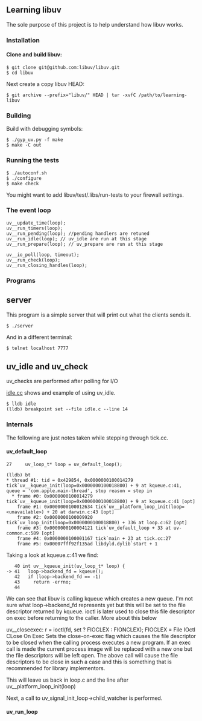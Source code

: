 ## Learning libuv
The sole purpose of this project is to help understand how libuv works.

### Installation

#### Clone and build libuv:

    $ git clone git@github.com:libuv/libuv.git
    $ cd libuv

Next create a copy libuv HEAD:

    $ git archive --prefix="libuv/" HEAD | tar -xvfC /path/to/learning-libuv

### Building 
Build with debugging symbols:

    $ ./gyp_uv.py -f make
    $ make -C out

### Running the tests

    $ ./autoconf.sh
    $ ./configure
    $ make check

You might want to add libuv/test/.libs/run-tests to your firewall settings.

### The event loop

    uv__update_time(loop);
    uv__run_timers(loop);
    uv__run_pending(loop); //pending handlers are retuned
    uv__run_idle(loop); // uv_idle are run at this stage
    uv__run_prepare(loop); // uv_prepare are run at this stage

    uv__io_poll(loop, timeout);
    uv__run_check(loop);
    uv__run_closing_handles(loop);
   
### Programs 

## server
This program is a simple server that will print out what the clients sends it.

    $ ./server

And in a different terminal:

    $ telnet localhost 7777




## uv_idle and uv_check
uv_checks are performed after polling for I/O

[idle.cc](./idle.cc) shows and example of using uv_idle. 

    $ lldb idle
    (lldb) breakpoint set --file idle.c --line 14

### Internals
The following are just notes taken while stepping through tick.cc.

#### uv_default_loop

    27     uv_loop_t* loop = uv_default_loop();

    (lldb) bt
    * thread #1: tid = 0x429854, 0x0000000100014279 tick`uv__kqueue_init(loop=0x0000000100018800) + 9 at kqueue.c:41, queue = 'com.apple.main-thread', stop reason = step in
      * frame #0: 0x0000000100014279 tick`uv__kqueue_init(loop=0x0000000100018800) + 9 at kqueue.c:41 [opt]
        frame #1: 0x0000000100012634 tick`uv__platform_loop_init(loop=<unavailable>) + 20 at darwin.c:43 [opt]
        frame #2: 0x0000000100009920 tick`uv_loop_init(loop=0x0000000100018800) + 336 at loop.c:62 [opt]
        frame #3: 0x0000000100004121 tick`uv_default_loop + 33 at uv-common.c:589 [opt]
        frame #4: 0x0000000100001167 tick`main + 23 at tick.cc:27
        frame #5: 0x00007fff92f135ad libdyld.dylib`start + 1

Taking a look at kqueue.c:41 we find:

       40 int uv__kqueue_init(uv_loop_t* loop) {
    -> 41   loop->backend_fd = kqueue();
       42   if (loop->backend_fd == -1)
       43     return -errno;
       44 

We can see that libuv is calling kqueue which creates a new queue.
I'm not sure what loop->backend_fd represents yet but this will be set to the file descriptor 
returned by kqueue. ioctl is later used to close this file descriptor on exec before returning 
to the caller. More about this below

uv__closeexec:
r = ioctl(fd, set ? FIOCLEX : FIONCLEX);
FIOCLEX  = File IOctl CLose On Exec
Sets the close-on-exec flag which causes the file descriptor to be closed when the calling 
process executes a new program.
If an exec call is made the current process image will be replaced with a new one but the file descriptors
will be left open. The above call will cause the file descriptors to be close in such a case and this is 
something that is recommended for library implementors. 

This will leave us back in loop.c and the line after uv__platform_loop_init(loop)

Next, a call to uv_signal_init_loop->child_watcher is performed.

#### uv_run_loop

